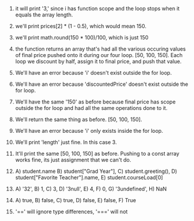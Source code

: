 1. it will print '3,' since i has function scope and the loop stops when it equals the array length.

2. we'll print prices[2] * (1 - 0.5), which would mean 150.

3. we'll print math.round(150 * 100)/100, which is just 150

4. the function returns an array that's had all the various occuring values of final price pushed onto it during our four loop. [50, 100, 150]. Each loop we discount by half, assign it to final price, and push that value.

5. We'll have an error because 'i' doesn't exist outside the for loop.

6. We'll have an error because 'discountedPrice' doesn't exist outside the for loop.

7. We'll have the same '150' as before because final price has scope outside the for loop and had all the same operations done to it.

8. We'll return the same thing as before. [50, 100, 150].

9. We'll have an error because 'i' only exists inside the for loop.

10. We'll print 'length' just fine. In this case 3.

11. It'll print the same [50, 100, 150] as before. Pushing to a const array works fine, its just assignment that we can't do.

12. A) student.name B) student["Grad Year"], C) student.greeting(), D) student["Favorite Teacher"].name, E) student.courseLoad[0]

13. A) '32', B) 1, C) 3, D) '3null', E) 4, F) 0, G) '3undefined', H) NaN
14. A) true, B) false, C) true, D) false, E) false, F) True

15. '==' will ignore type differences, '===' will not